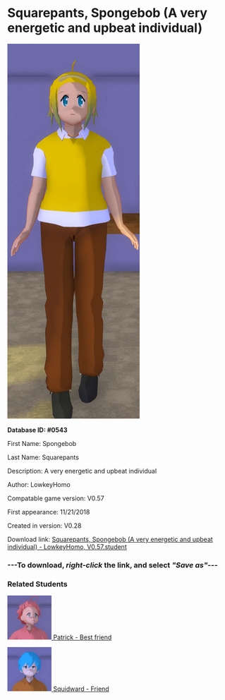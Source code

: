 # Squarepants, Spongebob (A very energetic and upbeat individual)

<img src="../../Files/Images/Squarepants, Spongebob (A very energetic and upbeat individual).png" title="Squarepants, Spongebob (A very energetic and upbeat individual) - LowkeyHomo, V0.57">

**Database ID: #0543**

First Name: Spongebob

Last Name: Squarepants

Description: A very energetic and upbeat individual

Author: LowkeyHomo

Compatable game version: V0.57

First appearance: 11/21/2018

Created in version: V0.28

Download link: <a href="https://raw.githubusercontent.com/Arbiter1223/Daigaku-Gurashi-Custom-Students/master/Files/Student%20Files/Squarepants%2C%20Spongebob%20(A%20very%20energetic%20and%20upbeat%20individual)%20-%20LowkeyHomo%2C%20V0.57.student">Squarepants, Spongebob (A very energetic and upbeat individual) - LowkeyHomo, V0.57.student</a>

### ---**To download, _right-click_ the link, and select _"Save as"_**---

### Related Students

<a href="Star, Patrick (A baka who lives under a rock).md"><img src="../../Files/Thumbs/Star, Patrick (A baka who lives under a rock).png" height="100" width="100" title="Star, Patrick (A baka who lives under a rock) - LowkeyHomo, V0.57"></a><a href="Star, Patrick (A baka who lives under a rock).md"> Patrick - Best friend</a>

<a href="Tentacles, Squidward (A pessimistic clarinet player).md"><img src="../../Files/Thumbs/Tentacles, Squidward (A pessimistic clarinet player).png" height="100" width="100" title="Tentacles, Squidward (A pessimistic clarinet player) - LowkeyHomo, V0.57"></a><a href="Tentacles, Squidward (A pessimistic clarinet player).md"> Squidward - Friend</a>

